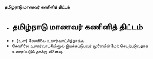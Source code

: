 **தமிழ்நாடு மாணவர் கணினித் திட்டம்**
- # தமிழ்நாடு மாணவர் கணினித் திட்டம்
- n. (உள) சேணிலை உணர்வாட்சித்தாக்கு
- சேணிலை உணர்வாட்சியினால் இயக்கப்டுபவர் மூளையின்மேற் செயற்படுவதாக உணரப்படும் தாக்கு விளைவு.

